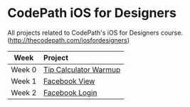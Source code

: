 CodePath iOS for Designers
==========================

All projects related to CodePath's iOS for Designers course. (http://thecodepath.com/iosfordesigners)


| Week                | Project            |
| ------------------- |:-------------------|
| Week 0   | [Tip Calculator Warmup](https://github.com/jthiller/CodePath-iOS-for-Designers/tree/master/Project%200%20-%20Tip%20Calculator) |
| Week 1   | [Facebook View](https://github.com/jthiller/CodePath-iOS-for-Designers/tree/master/Project%201%20-%20Facebook%20View) |
| Week 2   | [Facebook Login](https://github.com/jthiller/CodePath-iOS-for-Designers/tree/master/Project%202%20-%20Facebook%20Login) |
